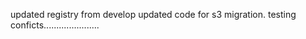 updated registry from develop
updated code for s3 migration.
testing conficts......................
